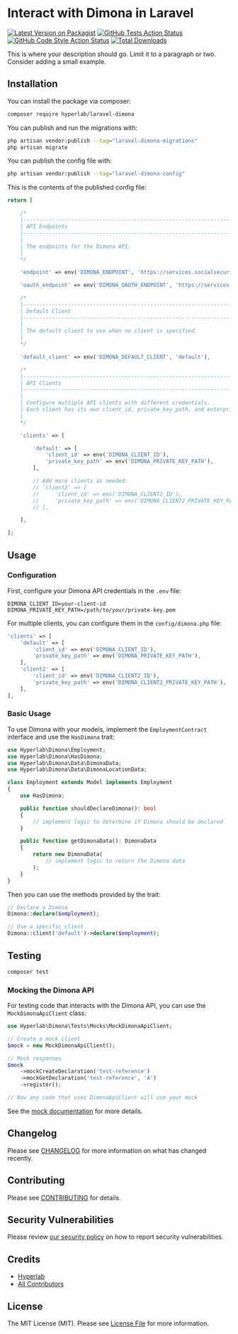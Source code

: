 # Interact with Dimona in Laravel

[![Latest Version on Packagist](https://img.shields.io/packagist/v/hyperlab/laravel-dimona.svg?style=flat-square)](https://packagist.org/packages/hyperlab/laravel-dimona)
[![GitHub Tests Action Status](https://img.shields.io/github/actions/workflow/status/hyperlab/laravel-dimona/run-tests.yml?branch=main&label=tests&style=flat-square)](https://github.com/hyperlab/laravel-dimona/actions?query=workflow%3Arun-tests+branch%3Amain)
[![GitHub Code Style Action Status](https://img.shields.io/github/actions/workflow/status/hyperlab/laravel-dimona/fix-php-code-style-issues.yml?branch=main&label=code%20style&style=flat-square)](https://github.com/hyperlab/laravel-dimona/actions?query=workflow%3A"Fix+PHP+code+style+issues"+branch%3Amain)
[![Total Downloads](https://img.shields.io/packagist/dt/hyperlab/laravel-dimona.svg?style=flat-square)](https://packagist.org/packages/hyperlab/laravel-dimona)

This is where your description should go. Limit it to a paragraph or two. Consider adding a small example.

## Installation

You can install the package via composer:

```bash
composer require hyperlab/laravel-dimona
```

You can publish and run the migrations with:

```bash
php artisan vendor:publish --tag="laravel-dimona-migrations"
php artisan migrate
```

You can publish the config file with:

```bash
php artisan vendor:publish --tag="laravel-dimona-config"
```

This is the contents of the published config file:

```php
return [

    /*
    |--------------------------------------------------------------------------
    | API Endpoints
    |--------------------------------------------------------------------------
    |
    | The endpoints for the Dimona API.
    |
    */

    'endpoint' => env('DIMONA_ENDPOINT', 'https://services.socialsecurity.be/REST/dimona/v2'),

    'oauth_endpoint' => env('DIMONA_OAUTH_ENDPOINT', 'https://services.socialsecurity.be/REST/oauth/v5/token'),

    /*
    |--------------------------------------------------------------------------
    | Default Client
    |--------------------------------------------------------------------------
    |
    | The default client to use when no client is specified.
    |
    */

    'default_client' => env('DIMONA_DEFAULT_CLIENT', 'default'),

    /*
    |--------------------------------------------------------------------------
    | API Clients
    |--------------------------------------------------------------------------
    |
    | Configure multiple API clients with different credentials.
    | Each client has its own client_id, private_key_path, and enterprise_number.
    |
    */

    'clients' => [

        'default' => [
            'client_id' => env('DIMONA_CLIENT_ID'),
            'private_key_path' => env('DIMONA_PRIVATE_KEY_PATH'),
        ],

        // Add more clients as needed:
        // 'client2' => [
        //     'client_id' => env('DIMONA_CLIENT2_ID'),
        //     'private_key_path' => env('DIMONA_CLIENT2_PRIVATE_KEY_PATH'),
        // ],

    ],

];
```

## Usage

### Configuration

First, configure your Dimona API credentials in the `.env` file:

```
DIMONA_CLIENT_ID=your-client-id
DIMONA_PRIVATE_KEY_PATH=/path/to/your/private-key.pem
```

For multiple clients, you can configure them in the `config/dimona.php` file:

```php
'clients' => [
    'default' => [
        'client_id' => env('DIMONA_CLIENT_ID'),
        'private_key_path' => env('DIMONA_PRIVATE_KEY_PATH'),
    ],
    'client2' => [
        'client_id' => env('DIMONA_CLIENT2_ID'),
        'private_key_path' => env('DIMONA_CLIENT2_PRIVATE_KEY_PATH'),
    ],
],
```

### Basic Usage

To use Dimona with your models, implement the `EmploymentContract` interface and use the `HasDimona` trait:

```php
use Hyperlab\Dimona\Employment;
use Hyperlab\Dimona\HasDimona;
use Hyperlab\Dimona\Data\DimonaData;
use Hyperlab\Dimona\Data\DimonaLocationData;

class Employment extends Model implements Employment
{
    use HasDimona;

    public function shouldDeclareDimona(): bool
    {
        // implement logic to determine if Dimona should be declared
    }

    public function getDimonaData(): DimonaData
    {
        return new DimonaData(
            // implement logic to return the Dimona data
        );
    }
}
```

Then you can use the methods provided by the trait:

```php
// Declare a Dimona
Dimona::declare($employment);

// Use a specific client
Dimona::client('default')->declare($employment);
```

## Testing

```bash
composer test
```

### Mocking the Dimona API

For testing code that interacts with the Dimona API, you can use the `MockDimonaApiClient` class:

```php
use Hyperlab\Dimona\Tests\Mocks\MockDimonaApiClient;

// Create a mock client
$mock = new MockDimonaApiClient();

// Mock responses
$mock
    ->mockCreateDeclaration('test-reference')
    ->mockGetDeclaration('test-reference', 'A')
    ->register();

// Now any code that uses DimonaApiClient will use your mock
```

See the [mock documentation](tests/Mocks/README.md) for more details.

## Changelog

Please see [CHANGELOG](CHANGELOG.md) for more information on what has changed recently.

## Contributing

Please see [CONTRIBUTING](CONTRIBUTING.md) for details.

## Security Vulnerabilities

Please review [our security policy](../../security/policy) on how to report security vulnerabilities.

## Credits

- [Hyperlab](https://github.com/hyperlab-be)
- [All Contributors](../../contributors)

## License

The MIT License (MIT). Please see [License File](LICENSE.md) for more information.
